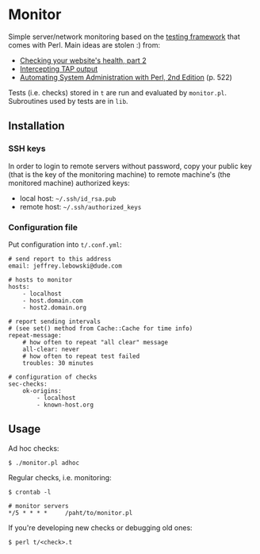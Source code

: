 # Monitor

Simple server/network monitoring based on the [testing framework](http://perldoc.perl.org/Test/More.html) that comes with Perl.
Main ideas are stolen :) from:

* [Checking your website's health, part 2](http://www.stonehenge.com/merlyn/LinuxMag/col54.html)
* [Intercepting TAP output](http://perlmonks.org/?node_id=685378)
* [Automating System Administration with Perl, 2nd Edition](http://shop.oreilly.com/product/9780596006396.do) (p. 522)

Tests (i.e. checks) stored in `t` are run and evaluated by `monitor.pl`. Subroutines used by
tests are in `lib`.

## Installation

### SSH keys

In order to login to remote servers without password, copy your public key
(that is the key of the monitoring machine) to remote machine's (the monitored
machine) authorized keys:

* local host: `~/.ssh/id_rsa.pub`
* remote host: `~/.ssh/authorized_keys`

### Configuration file

Put configuration into `t/.conf.yml`:

    # send report to this address
    email: jeffrey.lebowski@dude.com

    # hosts to monitor
    hosts:
        - localhost
        - host.domain.com
        - host2.domain.org

    # report sending intervals
    # (see set() method from Cache::Cache for time info)
    repeat-message:
        # how often to repeat "all clear" message
        all-clear: never
        # how often to repeat test failed
        troubles: 30 minutes

    # configuration of checks
    sec-checks:
        ok-origins:
            - localhost
            - known-host.org

## Usage

Ad hoc checks:

    $ ./monitor.pl adhoc

Regular checks, i.e. monitoring:

    $ crontab -l

    # monitor servers
    */5 * * * *     /paht/to/monitor.pl

If you're developing new checks or debugging old ones:

    $ perl t/<check>.t
